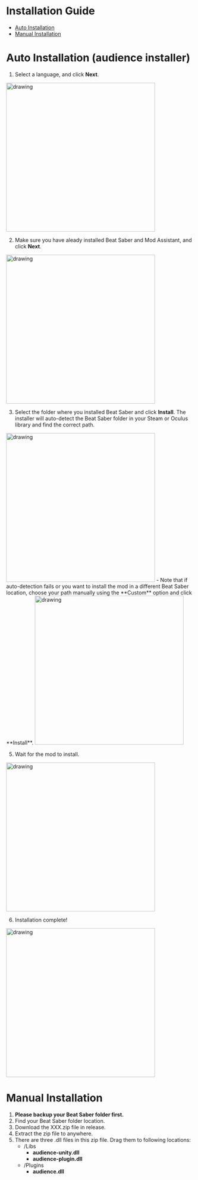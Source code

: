 # Installation Guide
* [Auto Installation](#auto) 
* [Manual Installation](#manual)

# <span id="auto">Auto Installation (audience installer)</span>
1. Select a language, and click **Next**.  
<img src="https://i.imgur.com/pVPUGWq.png" alt="drawing" width="400"/>

2. Make sure you have aleady installed Beat Saber and Mod Assistant, and click **Next**.
<img src="https://i.imgur.com/KxyQCsn.png" alt="drawing" width="400"/>

3. Select the folder where you installed Beat Saber and click **Install**. The installer will auto-detect the Beat Saber folder in your Steam or Oculus library and find the correct path.  
<img src="https://i.imgur.com/hsN25Ss.png" alt="drawing" width="400"/>
- Note that if auto-detection fails or you want to install the mod in a different 
Beat Saber location, choose your path manually using the **Custom** option and click **Install**.   
<img src="https://i.imgur.com/b2FWNYW.png" alt="drawing" width="400"/>

5. Wait for the mod to install. 
<img src="https://i.imgur.com/cONixFk.png" alt="drawing" width="400"/>

6. Installation complete! 
<img src="https://i.imgur.com/uiR7iVj.png" alt="drawing" width="400"/>

# <span id="manual">Manual Installation</span>

1. **Please backup your Beat Saber folder first.** 
2. Find your Beat Saber folder location.
3. Download the XXX.zip file in release.
4. Extract the zip file to anywhere.
5. There are three .dll files in this zip file. Drag them to following locations:
    - /Libs
        - **audience-unity.dll**
        - **audience-plugin.dll**
    - /Plugins
        - **audience.dll**

